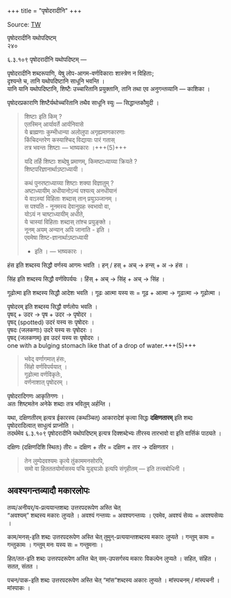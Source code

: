 +++
title = "पृषोदरादीनि"
+++

Source: [TW](https://ashtadhyayi.com/courses/bhaashaapaak3/)

पृषोदरादीनि यथोपदिष्टम्  
२४०

६.३.१०९‌ पृषोदरादीनि यथोपदिष्टम् —  

पृषोदरादीनि शब्दरूपाणि, येषु लोप-आगम-वर्णविकाराः शास्त्रेण न विहिताः;  
दृश्यन्ते च, तानि यथोपदिष्टानि साधूनि भवन्ति ।  
यानि यानि यथोपदिष्टानि, शिष्टैः उच्चारितानि प्रयुक्तानि, तानि तथा एव अनुगन्तव्यानि — काशिका ।

पृषोदरप्रकाराणि शिष्टैर्यथोच्चरितानि तथैव साधूनि स्युः‌ — सिद्धान्तकौमुदी ।  

> शिष्टाः इति किम् ?  
> एतस्मिन् आर्यावर्ते आर्यनिवासे  
ये ब्राह्मणाः कुम्भीधान्या अलोलुपा अगृह्यमाणकारणाः  
> किंचिदन्तरेण कस्याश्चिद् विद्यायाः पारं गतास्  
> तत्र भवन्तः शिष्टाः — भाष्यकारः ।+++(5)+++  
>
> यदि तर्हि शिष्टाः शब्देषु प्रमाणम्, किमष्टाध्याय्या क्रियते ?  
शिष्टपरिज्ञानार्थाऽष्टाध्यायी ।  
>
> कथं पुनरष्टाध्याय्या शिष्टाः शक्या विज्ञातुम् ?  
> अष्टाध्यायीम् अधीयानोऽन्यं पश्यत्य् अनधीयानं  
> ये वाऽस्यां विहिताः शब्दास् तान् प्रयुञ्ञ्जानम् ।  
> स पश्यति - नूनमस्य देवानुग्रहः स्वभावो वा,  
> योऽयं न चाष्टाध्यायीम् अधीते,  
> ये चास्यां विहिताः शब्दास् तांश्च प्रयुङ्क्ते ।  
> नूनम् अयम् अन्यान् अपि जानाति - इति ।  
> एवमेषा शिष्ट-ज्ञानार्थाऽष्टाध्यायी 
> 
> - इति । — भाष्यकारः ।

हंस इति शब्दस्य सिद्धौ वर्णस्य आगमः भवति ।  हन् / हस् + अच् → हन्स् + अ → हंस ।

सिंह इति शब्दस्य सिद्धौ वर्णविपर्ययः । हिंस् + अच् → सिंह् + अच् → सिंह ।

गूढोत्मा इति शब्दस्य सिद्धौ आदेशः भवति । गूढः आत्मा यस्य सः = गूढ + आत्मा → गूढात्मा → गूढोत्मा ।

पृषोदरम् इति शब्दस्य सिद्धौ वर्णलोपः भवति ।  
पृषद् + उदर → पृष + उदर → पृषोदर ।  
पृषद् (spotted) उदरं यस्य सः पृषोदरः ।  
पृषदः (जलकणाः)  उदरे यस्य सः पृषोदरः ।  
पृषद् (जलकणम्) इव उदरं यस्य सः पृषोदरः ।  
one with a bulging stomach like that of a drop of water.+++(5)+++

> भवेद् वर्णागमात् हंसः,  
सिंहो वर्णविपर्ययात् ।  
गूढोत्मा वर्णविकृतेः,  
वर्णनाशात् पृषोदरम् ।


पृषोदरादिगणः आकृतिगणः ।  
अतः शिष्टमतेन अनेके शब्दाः तत्र भवितुम् अर्हन्ति ।  

यथा, दक्षिणतीरम् इत्यत्र ईकारस्य (कथञ्चित्) आकारादेशं कृत्वा सिद्धः **दक्षिणतारम्** इति शब्दः  
पृषोदरादित्वात् साधुत्वं प्राप्नोति ।  
तदर्थमेव ६.३.१०९‌ पृषोदरादीनि यथोपदिष्टम् इत्यत्र दिक्शब्देभ्यः तीरस्य तारभावो वा इति वार्त्तिकं पाठ्यते ।  

दक्षिणः (दक्षिणदिशि स्थितः) तीरः = दक्षिण + तीर = दक्षिण + तार → दक्षिणतार ।

> तेन लुम्पेदवश्यमः कृत्ये तुंकाममनसोरपि,  
समो वा हितततयोर्मासस्य पचि युड्घञोः इत्यपि संगृहीतम् — इति तत्त्वबोधिनी ।  

## अवश्यगन्तव्यादौ मकारलोपः
तव्य/अनीयर्/य-प्रत्ययान्तशब्दः उत्तरपदरूपेण अस्ति चेत्  
“अवश्यम्” शब्दस्य मकारः लुप्यते । अवश्यं गन्तव्यः = अवश्यगन्तव्यः । एवमेव, अवश्यं सेव्यः = अवश्यसेव्यः ।

काम/मनस्-इति शब्दः उत्तरपदरूपेण अस्ति चेत् तुमुन्-प्रत्ययान्तशब्दस्य मकारः लुप्यते । गन्तुम् कामः = गन्तुकामः । गन्तुम् मनः यस्य सः = गन्तुमनाः ।

हित/तत-इति शब्दः उत्तरपदरूपेण अस्ति चेत् सम्-उपसर्गस्य मकारः विकल्पेन लुप्यते । सहित, संहित । सतत, संतत ।

पचन/पाक-इति शब्दः उत्तरपदरूपेण अस्ति चेत् “मांस”शब्दस्य अकारः लुप्यते । मांस्पचनम् / मांस्पचनी । मांस्पाकः । 
